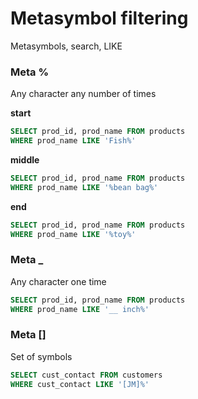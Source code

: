 # Metasymbol filtering

Metasymbols, search, LIKE

### Meta %

Any character any number of times

**start**

```sql
SELECT prod_id, prod_name FROM products
WHERE prod_name LIKE 'Fish%'
```

**middle**

```sql
SELECT prod_id, prod_name FROM products
WHERE prod_name LIKE '%bean bag%'
```

**end**

```sql
SELECT prod_id, prod_name FROM products
WHERE prod_name LIKE '%toy%'
```

### Meta \_

Any character one time

```sql
SELECT prod_id, prod_name FROM products
WHERE prod_name LIKE '__ inch%'
```

### Meta []

Set of symbols

```sql
SELECT cust_contact FROM customers
WHERE cust_contact LIKE '[JM]%'
```
